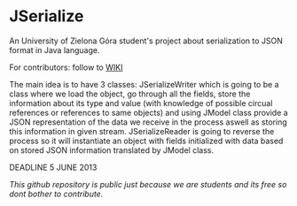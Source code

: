 ﻿JSerialize
==========

An University of Zielona Góra student's project about serialization to JSON format in Java language.

For contributors: follow to [WIKI](https://github.com/exesoft/JSerialize/wiki/)


The main idea is to have 3 classes: JSerializeWriter which is going to be a class where we load the object, go through all the fields, store the information about its type and value (with knowledge of possible circual references or references to same objects) and using JModel class provide a JSON representation of the data we receive in the process aswell as storing this information in given stream. JSerializeReader is going to reverse the process so it will instantiate an object with fields initialized with data based on stored JSON information translated by JModel class.


DEADLINE 5 JUNE 2013


_This github repository is public just because we are students and its free so dont bother to contribute._





